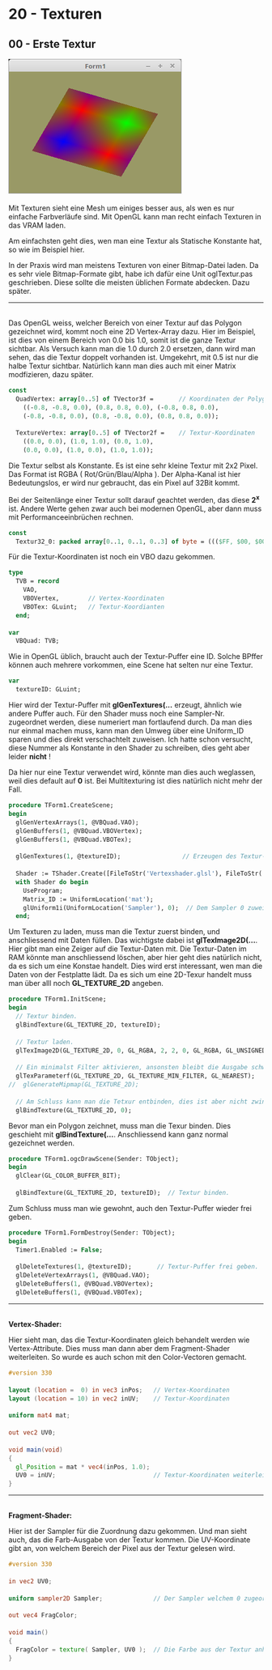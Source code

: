 # 20 - Texturen
## 00 - Erste Textur

<img src="image.png" alt="Selfhtml"><br><br>
Mit Texturen sieht eine Mesh um einiges besser aus, als wen es nur einfache Farbverläufe sind.
Mit OpenGL kann man recht einfach Texturen in das VRAM laden.

Am einfachsten geht dies, wen man eine Textur als Statische Konstante hat, so wie im Beispiel hier.

In der Praxis wird man meistens Texturen von einer Bitmap-Datei laden.
Da es sehr viele Bitmap-Formate gibt, habe ich dafür eine Unit oglTextur.pas geschrieben.
Diese sollte die meisten üblichen Formate abdecken. Dazu später.
<hr><br>
Das OpenGL weiss, welcher Bereich von einer Textur auf das Polygon gezeichnet wird, kommt noch eine 2D Vertex-Array dazu.
Hier im Beispiel, ist dies von einem Bereich von 0.0 bis 1.0, somit ist die ganze Textur sichtbar.
Als Versuch kann man die 1.0 durch 2.0 ersetzen, dann wird man sehen, das die Textur doppelt vorhanden ist.
Umgekehrt, mit 0.5 ist nur die halbe Textur sichtbar.
Natürlich kann man dies auch mit einer Matrix modfizieren, dazu später.

```pascal
const
  QuadVertex: array[0..5] of TVector3f =       // Koordinaten der Polygone.
    ((-0.8, -0.8, 0.0), (0.8, 0.8, 0.0), (-0.8, 0.8, 0.0),
    (-0.8, -0.8, 0.0), (0.8, -0.8, 0.0), (0.8, 0.8, 0.0));

  TextureVertex: array[0..5] of TVector2f =    // Textur-Koordinaten
    ((0.0, 0.0), (1.0, 1.0), (0.0, 1.0),
    (0.0, 0.0), (1.0, 0.0), (1.0, 1.0));
```

Die Textur selbst als Konstante. Es ist eine sehr kleine Textur mit 2x2 Pixel.
Das Format ist RGBA ( Rot/Grün/Blau/Alpha ).
Der Alpha-Kanal ist hier Bedeutungslos, er wird nur gebraucht, das ein Pixel auf 32Bit kommt.

Bei der Seitenlänge einer Textur sollt darauf geachtet werden, das diese <b>2<sup>x</sup></b> ist.
Andere Werte gehen zwar auch bei modernen OpenGL, aber dann muss mit Performanceeinbrüchen rechnen.

```pascal
const
  Textur32_0: packed array[0..1, 0..1, 0..3] of byte = ((($FF, $00, $00, $FF), ($00, $FF, $00, $FF)), (($00, $00, $FF, $FF), ($FF, $00, $00, $FF)));
```

Für die Textur-Koordinaten ist noch ein VBO dazu gekommen.

```pascal
type
  TVB = record
    VAO,
    VBOVertex,        // Vertex-Koordinaten
    VBOTex: GLuint;   // Textur-Koordianten
  end;

var
  VBQuad: TVB;
```

Wie in OpenGL üblich, braucht auch der Textur-Puffer eine ID.
Solche BPffer können auch mehrere vorkommen, eine Scene hat selten nur eine Textur.

```pascal
var
  textureID: GLuint;
```

Hier wird der Textur-Puffer mit <b>glGenTextures(...</b> erzeugt, ähnlich wie andere Puffer auch.
Für den Shader muss noch eine Sampler-Nr. zugeordnet werden, diese numeriert man fortlaufend durch.
Da man dies nur einmal machen muss, kann man den Umweg über eine Uniform_ID sparen und dies direkt verschachtelt zuweisen.
Ich hatte schon versucht, diese Nummer als Konstante in den Shader zu schreiben, dies geht aber leider <b>nicht</b> !

Da hier nur eine Textur verwendet wird, könnte man dies auch weglassen, weil dies default auf <b>0</b> ist.
Bei Multitexturing ist dies natürlich nicht mehr der Fall.

```pascal
procedure TForm1.CreateScene;
begin
  glGenVertexArrays(1, @VBQuad.VAO);
  glGenBuffers(1, @VBQuad.VBOVertex);
  glGenBuffers(1, @VBQuad.VBOTex);

  glGenTextures(1, @textureID);                 // Erzeugen des Textur-Puffer.

  Shader := TShader.Create([FileToStr('Vertexshader.glsl'), FileToStr('Fragmentshader.glsl')]);
  with Shader do begin
    UseProgram;
    Matrix_ID := UniformLocation('mat');
    glUniform1i(UniformLocation('Sampler'), 0);  // Dem Sampler 0 zuweisen.
  end;
```

Um Texturen zu laden, muss man die Textur zuerst binden, und anschliessend mit Daten füllen.
Das wichtigste dabei ist <b>glTexImage2D(...</b>. Hier gibt man eine Zeiger auf die Textur-Daten mit.
Die Textur-Daten im RAM könnte man anschliessend löschen, aber hier geht dies natürlich nicht, da es sich um eine Konstae handelt.
Dies wird erst interessant, wen man die Daten von der Festplatte lädt.
Da es sich um eine 2D-Texur handelt muss man über alll noch <b>GL_TEXTURE_2D</b> angeben.

```pascal
procedure TForm1.InitScene;
begin
  // Textur binden.
  glBindTexture(GL_TEXTURE_2D, textureID);

  // Textur laden.
  glTexImage2D(GL_TEXTURE_2D, 0, GL_RGBA, 2, 2, 0, GL_RGBA, GL_UNSIGNED_BYTE, @Textur32_0);

  // Ein minimalst Filter aktivieren, ansonsten bleibt die Ausgabe schwarz.
  glTexParameterf(GL_TEXTURE_2D, GL_TEXTURE_MIN_FILTER, GL_NEAREST);
//  glGenerateMipmap(GL_TEXTURE_2D);

  // Am Schluss kann man die Tetxur entbinden, dies ist aber nicht zwingend.
  glBindTexture(GL_TEXTURE_2D, 0);
```

Bevor man ein Polygon zeichnet, muss man die Texur binden. Dies geschieht mit <b>glBindTexture(...</b>.
Anschliessend kann ganz normal gezeichnet werden.

```pascal
procedure TForm1.ogcDrawScene(Sender: TObject);
begin
  glClear(GL_COLOR_BUFFER_BIT);

  glBindTexture(GL_TEXTURE_2D, textureID);  // Textur binden.
```

Zum Schluss muss man wie gewohnt, auch den Textur-Puffer wieder frei geben.

```pascal
procedure TForm1.FormDestroy(Sender: TObject);
begin
  Timer1.Enabled := False;

  glDeleteTextures(1, @textureID);       // Textur-Puffer frei geben.
  glDeleteVertexArrays(1, @VBQuad.VAO);
  glDeleteBuffers(1, @VBQuad.VBOVertex);
  glDeleteBuffers(1, @VBQuad.VBOTex);
```

<hr><br>
<b>Vertex-Shader:</b>

Hier sieht man, das die Textur-Koordinaten gleich behandelt werden wie Vertex-Attribute.
Dies muss man dann aber dem Fragment-Shader weiterleiten. So wurde es auch schon mit den Color-Vectoren gemacht.

```glsl
#version 330

layout (location =  0) in vec3 inPos;   // Vertex-Koordinaten
layout (location = 10) in vec2 inUV;    // Textur-Koordinaten

uniform mat4 mat;

out vec2 UV0;

void main(void)
{
  gl_Position = mat * vec4(inPos, 1.0);
  UV0 = inUV;                           // Textur-Koordinaten weiterleiten.
}

```

<hr><br>
<b>Fragment-Shader:</b>

Hier ist der Sampler für die Zuordnung dazu gekommen.
Und man sieht auch, das die Farb-Ausgabe von der Textur kommen.
Die UV-Koordinate gibt an, von welchem Bereich der Pixel aus der Textur gelesen wird.

```glsl
#version 330

in vec2 UV0;

uniform sampler2D Sampler;              // Der Sampler welchem 0 zugeordnet wird.

out vec4 FragColor;

void main()
{
  FragColor = texture( Sampler, UV0 );  // Die Farbe aus der Textur anhand der Koordinten auslesen.
}

```


